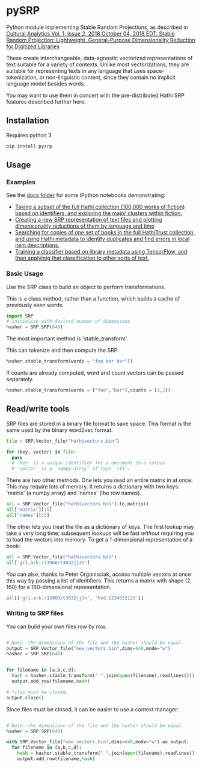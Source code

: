 # pySRP

Python module implementing Stable Random Projections, as described in 
[Cultural Analytics Vol. 1, Issue 2, 2018 October 04, 2018 EDT: Stable Random Projection: Lightweight, General-Purpose Dimensionality Reduction for Digitized Libraries](https://doi.org/10.22148/16.025)

These create interchangeable, data-agnostic vectorized representations of text suitable for a variety of contexts. Unlike most vectorizations, they are suitable for representing texts in any language that uses space-tokenization, or non-linguistic content, since they contain no implicit language model besides words.

You may want to use them in concert with the pre-distributed Hathi SRP features
described further here.

## Installation

Requires python 3

```bash
pip install pysrp
```

## Usage

### Examples

See the [docs folder](https://github.com/bmschmidt/pySRP/tree/master/docs)
for some IPython notebooks demonstrating:

* [Taking a subset of the full Hathi collection (100,000 works of fiction) based on
identifiers, and exploring the major clusters within fiction.](https://github.com/bmschmidt/pySRP/blob/master/docs/Build%20Fiction%20Set.ipynb)
* [Creating a new SRP representation of text files and plotting dimensionality reductions of them by language and time](https://github.com/bmschmidt/pySRP/blob/master/docs/Hash%20a%20corpus%20of%20text%20files%20into%20SRP%20space.ipynb)
* [Searching for copies of one set of books in the full HathiTrust collection, and using Hathi metadata to identify duplicates and find errors in local item descriptions.](https://github.com/bmschmidt/pySRP/blob/master/docs/Find%20Text%20Lab%20Books%20in%20Hathi.ipynb)
* [Training a classifier based on library metadata using TensorFlow, and then applyinig that classification to other sorts of text.](https://github.com/bmschmidt/pySRP/blob/master/docs/Classification%20Using%20Tensorflow%20Estimators.ipynb)

### Basic Usage

Use the SRP class to build an object to perform transformations.

This is a class method, rather than a function, which builds a cache of previously seen words.

```python
import SRP
# initialize with desired number of dimensions
hasher = SRP.SRP(640)
```

The most important method is 'stable_transform'.

This can tokenize and then compute the SRP.

```python
hasher.stable_transform(words = "foo bar bar"))
```

If counts are already computed, word and count vectors can be passed separately.

```python
hasher.stable_transform(words = ["foo","bar"],counts = [1,2])
```


## Read/write tools

SRP files are stored in a binary file format to save space. 
This format is the same used by the binary word2vec format.

```python
file = SRP.Vector_file("hathivectors.bin")

for (key, vector) in file:
  pass
  # 'key' is a unique identifier for a document in a corpus
  # 'vector' is a `numpy.array` of type `<f4`.
```

There are two other methods. One lets you read an entire matrix in at once.
This may require lots of memory. It returns a dictionary with two keys: 'matrix' (a numpy array)
and 'names' (the row names).

```python
all = SRP.Vector_file("hathivectors.bin").to_matrix()
all['matrix'][:5]
all['names'][:5]
```

The other lets you treat the file as a dictionary of keys. The first lookup
may take a very long time; subsequent lookups will be fast *without* requiring
you to load the vectors into memory. To get a 1-dimensional representation of a book:

```python
all = SRP.Vector_file("hathivectors.bin")
all['gri.ark:/13960/t3032jj3n']
```

You can also, thanks to Peter Organisciak, access multiple vectors at once this way by passing a list of identifiers. This returns a matrix with shape (2, 160) for a 160-dimensional representation.

```python
all[['gri.ark:/13960/t3032jj3n', 'hvd.1234532123']]
```

### Writing to SRP files

You can build your own files row by row.

```python

# Note--the dimensions of the file and the hasher should be equal.
output = SRP.Vector_file("new_vectors.bin",dims=640,mode="w")
hasher = SRP.SRP(640)


for filename in [a,b,c,d]:
  hash = hasher.stable_transform(" ".join(open(filename).readlines()))
  output.add_row(filename,hash)

# files must be closed.
output.close()
```

Since files must be closed, it can be easier to use a context manager:

```python

# Note--the dimensions of the file and the hasher should be equal.
hasher = SRP.SRP(640)

with SRP.Vector_file("new_vectors.bin",dims=640,mode="w") as output:
  for filename in [a,b,c,d]:
    hash = hasher.stable_transform(" ".join(open(filename).readlines()))
    output.add_row(filename,hash)
```


